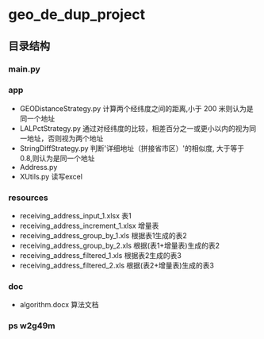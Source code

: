 # geo_de_dup_project

## 目录结构
### main.py
### app
* GEODistanceStrategy.py 计算两个经纬度之间的距离,小于 200 米则认为是同一个地址
* LALPctStrategy.py 通过对经纬度的比较，相差百分之一或更小以内的视为同一地址，否则视为两个地址
* StringDiffStrategy.py 判断'详细地址（拼接省市区）'的相似度, 大于等于 0.8,则认为是同一个地址
* Address.py
* XUtils.py 
读写excel
### resources
* receiving_address_input_1.xlsx 表1
* receiving_address_increment_1.xlsx 增量表
* receiving_address_group_by_1.xls 根据表1生成的表2
* receiving_address_group_by_2.xls 根据(表1+增量表)生成的表2
* receiving_address_filtered_1.xls 根据表2生成的表3
* receiving_address_filtered_2.xls 根据(表2+增量表)生成的表3
### doc
* algorithm.docx 
算法文档

### ps w2g49m